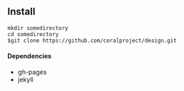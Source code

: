 ## Install
```
mkdir somedirectory
cd somedirectory
$git clone https://github.com/coralproject/design.git
```


#### Dependencies

- gh-pages
- jekyll
